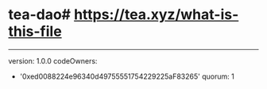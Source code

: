 # tea-dao# https://tea.xyz/what-is-this-file
---
version: 1.0.0
codeOwners:
  - '0xed0088224e96340d49755551754229225aF83265'
quorum: 1
